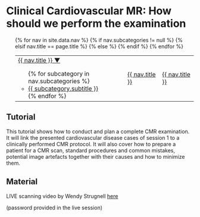 # Clinical Cardiovascular MR: How should we perform the examination

<nav>
  <ul>
    <table>
    <tr>
    {% for nav in site.data.nav %}
      {% if nav.subcategories != null %}
        <td>
          <a href="{{ site.url }}{{ nav.href }}">{{ nav.title }} ▼</a>
          <ul>
          {% for subcategory in nav.subcategories %}
            <li><a href="{{ site.url }}{{ subcategory.subhref }}">{{ subcategory.subtitle }}</a></li>
          {% endfor %}
          </ul>
        </td>
      {% elsif nav.title == page.title %}
         <td class="active">
           <a href="{{ nav.url }}">{{ nav.title }}</a>
         </td>
      {% else %} 
        <td>
          <a href="{{ site.url }}{{ nav.href }}">{{ nav.title }}</a>
        </td>
      {% endif %}
    {% endfor %}
      </tr>
    </table>
  </ul>
</nav> 

## Tutorial
This tutorial shows how to conduct and plan a complete CMR examination. It will link the presented cardiovascular disease cases of session 1 to a clinically performed CMR protocol. It will also cover how to prepare a patient for a CMR scan, standard procedures and common mistakes, potential image artefacts together with their causes and how to minimize them. 

## Material
LIVE scanning video by Wendy Strugnell [here](encrypted.html)

(password provided in the live session)
